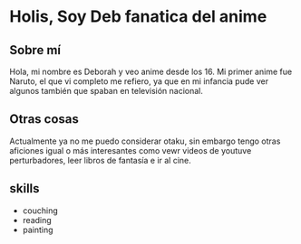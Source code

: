 # Holis, Soy Deb fanatica del anime
## Sobre mí
Hola, mi nombre es Deborah y veo anime desde los 16. Mi primer anime fue Naruto, el que vi completo me refiero, ya que en mi infancia pude ver algunos también que spaban en televisión nacional.
## Otras cosas
Actualmente ya no me puedo considerar otaku, sin embargo tengo otras aficiones igual o más interesantes como vewr videos de youtuve perturbadores, leer libros de fantasía e ir al cine.
## skills
- couching
- reading
- painting
